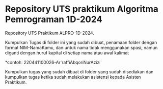 # Repository UTS praktikum Algoritma Pemrograman 1D-2024

Repository UTS Praktikum ALPRO-1D-2024.

Kumpulkan Tugas di folder ini yang sudah dibuat, penamaan folder dengan format NIM-NamaKamu, dan untuk nama tidak menggunakan spasi, namun diganti dengan huruf kapital di setiap nama atau awal kalimat

\*contoh: 220441100026-Ar'raffiAbqoriNurAzizi

Kumpulkan tugas yang sudah dibuat di folder yang sudah disediakan dan kumpulkan tugas ketika sudah melakukan asistensi kepada Asisten Praktikum.
